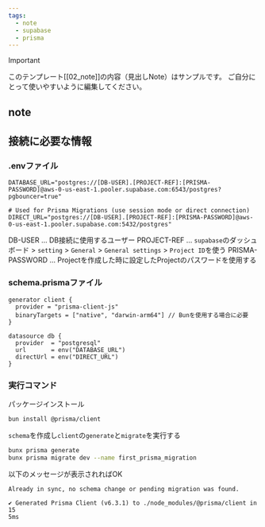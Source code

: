 ```yaml
---
tags:
  - note
  - supabase
  - prisma
---
```

> [!IMPORTANT]
> このテンプレート[[02_note]]の内容（見出しNote）はサンプルです。
> ご自分にとって使いやすいように編集してください。

## note
## 接続に必要な情報
### .envファイル
```
DATABASE_URL="postgres://[DB-USER].[PROJECT-REF]:[PRISMA-PASSWORD]@aws-0-us-east-1.pooler.supabase.com:6543/postgres?pgbouncer=true"

# Used for Prisma Migrations (use session mode or direct connection)
DIRECT_URL="postgres://[DB-USER].[PROJECT-REF]:[PRISMA-PASSWORD]@aws-0-us-east-1.pooler.supabase.com:5432/postgres"
```
DB-USER … DB接続に使用するユーザー
PROJECT-REF … `supabase`のダッシュボード > `setting` > `General` > `General settings` > `Project ID`を使う
PRISMA-PASSWORD … Projectを作成した時に設定したProjectのパスワードを使用する

### schema.prismaファイル
```
generator client {
  provider = "prisma-client-js"
  binaryTargets = ["native", "darwin-arm64"] // Bunを使用する場合に必要
}

datasource db {
  provider  = "postgresql"
  url       = env("DATABASE_URL")
  directUrl = env("DIRECT_URL")
}
```

### 実行コマンド
パッケージインストール
```bash
bun install @prisma/client
```

`schema`を作成し`client`の`generate`と`migrate`を実行する
```bash
bunx prisma generate
bunx prisma migrate dev --name first_prisma_migration
```

以下のメッセージが表示されればOK
```
Already in sync, no schema change or pending migration was found.

✔ Generated Prisma Client (v6.3.1) to ./node_modules/@prisma/client in 15
5ms
```